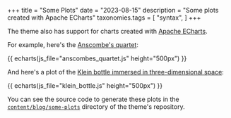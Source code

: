 +++
title = "Some Plots"
date = "2023-08-15"
description = "Some plots created with Apache ECharts"
taxonomies.tags = [
    "syntax",
]
+++

The theme also has support for charts created with [Apache ECharts](https://echarts.apache.org/).

For example, here's the [Anscombe's quartet](https://en.wikipedia.org/wiki/Anscombe%27s_quartet):

{{ echarts(js_file="anscombes_quartet.js" height="500px") }}

And here's a plot of the [Klein bottle immersed in three-dimensional space](https://en.wikipedia.org/wiki/Klein_bottle):

{{ echarts(js_file="klein_bottle.js" height="500px") }}

You can see the source code to generate these plots in the [`content/blog/some-plots`](https://github.com/salif/bearplus/tree/main/content/blog/some-plots) directory of the theme's repository.
